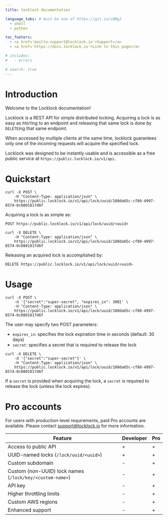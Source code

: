 ```yaml
---
title: locklock documentation

language_tabs: # must be one of https://git.io/vQNgJ
  - shell
  - python

toc_footers:
  - <a href='mailto:support@locklock.io'>Support</a>
  - <a href='https://docs.locklock.io'>Link to this page</a>

# includes:
#   - errors

# search: true
---
```


# Introduction

Welcome to the Locklock documentation!

Locklock is a REST API for simple distributed locking. Acquiring a lock is as easy as `POST`ing to an endpoint and releasing that same lock is done by `DELETE`ing that same endpoint.

When accessed by multiple clients at the same time, locklock guarantees only one of the incoming requests will acquire the specified lock.

Locklock was designed to be instantly usable and is accessible as a free public service at `https://public.locklock.io/v1/api`.

# Quickstart

```shell
curl -X POST \
    -H "Content-Type: application/json" \
    https://public.locklock.io/v1/api/lock/uuid/180da65c-cf80-4997-8574-0c0801817d6f
```

Acquiring a lock is as simple as:

`POST https://public.locklock.io/v1/api/lock/uuid/<uuid>`

```shell
curl -X DELETE \
    -H "Content-Type: application/json" \
    https://public.locklock.io/v1/api/lock/uuid/180da65c-cf80-4997-8574-0c0801817d6f
```

Releasing an acquired lock is accomplished by:

`DELETE https://public.locklock.io/v1/api/lock/uuid/<uuid>`

# Usage

```shell
curl -X POST \
    -d '{"secret":"super-secret", "expires_in": 300}' \
    -H "Content-Type: application/json" \
    https://public.locklock.io/v1/api/lock/uuid/180da65c-cf80-4997-8574-0c0801817d6f
```

The user may specify two POST parameters:

- `expires_in`: specifies the lock expiration time in seconds (default: 30 days)
- `secret`: specifies a secret that is required to release the lock

```shell
curl -X DELETE \
    -d '{"secret":"super-secret"}' \
    -H "Content-Type: application/json" \
    https://public.locklock.io/v1/api/lock/uuid/180da65c-cf80-4997-8574-0c0801817d6f
```

If a `secret` is provided when acquiring the lock, a `secret` is required to release the lock (unless the lock expires).

# Pro accounts

For users with production-level requirements, paid Pro accounts are available. Please contact <a href='mailto:support@locklock.io'>support@locklock.io</a> for more information.

Feature | Developer | Pro
--------- | ----------- | -----------
Access to public API | + | +
UUID-named locks (`/lock/uuid/<uuid>`) | + | +
Custom subdomain | - | +
Custom (non-UUID) lock names (`/lock/key/<custom-name>`) | - | +
API key | - | +
Higher throttling limits | - | +
Custom AWS regions | - | +
Enhanced support | - | +

